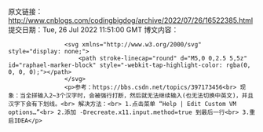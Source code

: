 原文链接：http://www.cnblogs.com/codingbigdog/archive/2022/07/26/16522385.html
提交日期：Tue, 26 Jul 2022 11:51:00 GMT
博文内容：

                    <svg xmlns="http://www.w3.org/2000/svg" style="display: none;">
                        <path stroke-linecap="round" d="M5,0 0,2.5 5,5z" id="raphael-marker-block" style="-webkit-tap-highlight-color: rgba(0, 0, 0, 0);"></path>
                    </svg>
                    <p>参考：https://bbs.csdn.net/topics/397173456<br> 现象：当全拼输入2~3个汉字时，会被强行打断，然后就无法继续输入(也无法切换中英文)，并且汉字下会有下划线。<br> 解决方法：<br> 1.点击菜单 “Help | Edit Custom VM options…”<br> 2.添加 -Drecreate.x11.input.method=true 到最后一行<br> 3.重启IDEA</p>
                